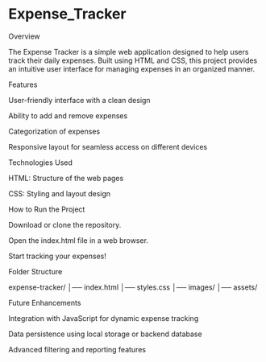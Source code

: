 # Expense_Tracker
Overview

The Expense Tracker is a simple web application designed to help users track their daily expenses. Built using HTML and CSS, this project provides an intuitive user interface for managing expenses in an organized manner.

Features

User-friendly interface with a clean design

Ability to add and remove expenses

Categorization of expenses

Responsive layout for seamless access on different devices

Technologies Used

HTML: Structure of the web pages

CSS: Styling and layout design

How to Run the Project

Download or clone the repository.

Open the index.html file in a web browser.

Start tracking your expenses!

Folder Structure

expense-tracker/
│── index.html
│── styles.css
│── images/
│── assets/

Future Enhancements

Integration with JavaScript for dynamic expense tracking

Data persistence using local storage or backend database

Advanced filtering and reporting features
